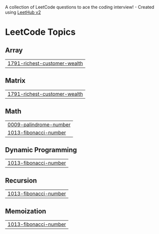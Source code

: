 A collection of LeetCode questions to ace the coding interview! - Created using [LeetHub v2](https://github.com/arunbhardwaj/LeetHub-2.0)
<!---LeetCode Topics Start-->
# LeetCode Topics
## Array
|  |
| ------- |
| [1791-richest-customer-wealth](https://github.com/Avinash-Alapati/Leetcode-Practice/tree/master/1791-richest-customer-wealth) |
## Matrix
|  |
| ------- |
| [1791-richest-customer-wealth](https://github.com/Avinash-Alapati/Leetcode-Practice/tree/master/1791-richest-customer-wealth) |
## Math
|  |
| ------- |
| [0009-palindrome-number](https://github.com/Avinash-Alapati/Leetcode-Practice/tree/master/0009-palindrome-number) |
| [1013-fibonacci-number](https://github.com/Avinash-Alapati/Leetcode-Practice/tree/master/1013-fibonacci-number) |
## Dynamic Programming
|  |
| ------- |
| [1013-fibonacci-number](https://github.com/Avinash-Alapati/Leetcode-Practice/tree/master/1013-fibonacci-number) |
## Recursion
|  |
| ------- |
| [1013-fibonacci-number](https://github.com/Avinash-Alapati/Leetcode-Practice/tree/master/1013-fibonacci-number) |
## Memoization
|  |
| ------- |
| [1013-fibonacci-number](https://github.com/Avinash-Alapati/Leetcode-Practice/tree/master/1013-fibonacci-number) |
<!---LeetCode Topics End-->